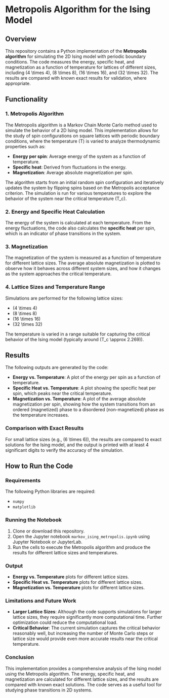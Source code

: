 # Metropolis Algorithm for the Ising Model

## Overview

This repository contains a Python implementation of the **Metropolis algorithm** for simulating the 2D Ising model with periodic boundary conditions. The code measures the energy, specific heat, and magnetization as a function of temperature for lattices of different sizes, including \(4 \times 4\), \(8 \times 8\), \(16 \times 16\), and \(32 \times 32\). The results are compared with known exact results for validation, where appropriate.

## Functionality

### 1. Metropolis Algorithm

The Metropolis algorithm is a Markov Chain Monte Carlo method used to simulate the behavior of a 2D Ising model. This implementation allows for the study of spin configurations on square lattices with periodic boundary conditions, where the temperature \(T\) is varied to analyze thermodynamic properties such as:

- **Energy per spin**: Average energy of the system as a function of temperature.
- **Specific heat**: Derived from fluctuations in the energy.
- **Magnetization**: Average absolute magnetization per spin.

The algorithm starts from an initial random spin configuration and iteratively updates the system by flipping spins based on the Metropolis acceptance criterion. The simulation is run for various temperatures to explore the behavior of the system near the critical temperature \(T_c\).

### 2. Energy and Specific Heat Calculation

The energy of the system is calculated at each temperature. From the energy fluctuations, the code also calculates the **specific heat** per spin, which is an indicator of phase transitions in the system.

### 3. Magnetization

The magnetization of the system is measured as a function of temperature for different lattice sizes. The average absolute magnetization is plotted to observe how it behaves across different system sizes, and how it changes as the system approaches the critical temperature.

### 4. Lattice Sizes and Temperature Range

Simulations are performed for the following lattice sizes:
- \(4 \times 4\)
- \(8 \times 8\)
- \(16 \times 16\)
- \(32 \times 32\)

The temperature is varied in a range suitable for capturing the critical behavior of the Ising model (typically around \(T_c \approx 2.269\)).

## Results

The following outputs are generated by the code:
- **Energy vs. Temperature**: A plot of the energy per spin as a function of temperature.
- **Specific Heat vs. Temperature**: A plot showing the specific heat per spin, which peaks near the critical temperature.
- **Magnetization vs. Temperature**: A plot of the average absolute magnetization per spin, showing how the system transitions from an ordered (magnetized) phase to a disordered (non-magnetized) phase as the temperature increases.

### Comparison with Exact Results

For small lattice sizes (e.g., \(6 \times 6\)), the results are compared to exact solutions for the Ising model, and the output is printed with at least 4 significant digits to verify the accuracy of the simulation.

## How to Run the Code

### Requirements

The following Python libraries are required:
- `numpy`
- `matplotlib`


### Running the Notebook

1. Clone or download this repository.
2. Open the Jupyter notebook `markov_ising_metropolis.ipynb` using Jupyter Notebook or JupyterLab.
3. Run the cells to execute the Metropolis algorithm and produce the results for different lattice sizes and temperatures.

### Output

- **Energy vs. Temperature** plots for different lattice sizes.
- **Specific Heat vs. Temperature** plots for different lattice sizes.
- **Magnetization vs. Temperature** plots for different lattice sizes.

### Limitations and Future Work

- **Larger Lattice Sizes**: Although the code supports simulations for larger lattice sizes, they require significantly more computational time. Further optimization could reduce the computational load.
- **Critical Behavior**: The current simulation captures the critical behavior reasonably well, but increasing the number of Monte Carlo steps or lattice size would provide even more accurate results near the critical temperature.

### Conclusion

This implementation provides a comprehensive analysis of the Ising model using the Metropolis algorithm. The energy, specific heat, and magnetization are calculated for different lattice sizes, and the results are compared with known exact solutions. The code serves as a useful tool for studying phase transitions in 2D systems.


